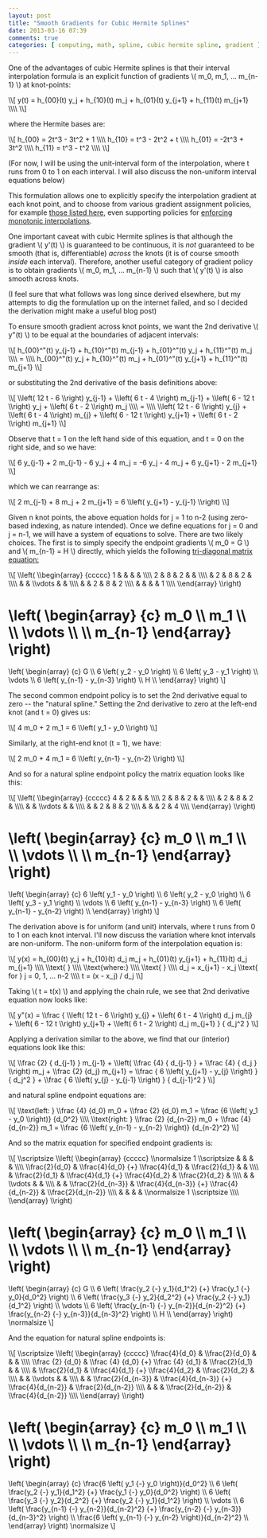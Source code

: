 ```yaml
---
layout: post
title: "Smooth Gradients for Cubic Hermite Splines"
date: 2013-03-16 07:39
comments: true
categories: [ computing, math, spline, cubic hermite spline, gradient ]
---
```

One of the advantages of cubic Hermite splines is that their interval interpolation formula is an explicit function of gradients \\( m_0, m_1, ... m_{n-1} \\) at knot-points:

<div markdown="0">
\\[
y(t) = h_{00}(t) y_j + h_{10}(t) m_j + h_{01}(t) y_{j+1} + h_{11}(t) m_{j+1} \\\\
\\]
</div>

where the Hermite bases are:

<div markdown="0">
\\[
h_{00} = 2t^3 - 3t^2 + 1 \\\\
h_{10} = t^3 - 2t^2 + t \\\\
h_{01} = -2t^3 + 3t^2 \\\\
h_{11} = t^3 - t^2 \\\\
\\]
</div>

(For now, I will be using the unit-interval form of the interpolation, where t runs from 0 to 1 on each interval.  I will also discuss the non-uniform interval equations below)

This formulation allows one to explicitly specify the interpolation gradient at each knot point, and to choose from various gradient assignment policies, for example [those listed here](http://en.wikipedia.org/wiki/Cubic_Hermite_spline#Interpolating_a_data_set), even supporting policies for [enforcing monotonic interpolations](http://en.wikipedia.org/wiki/Monotone_cubic_interpolation).

One important caveat with cubic Hermite splines is that although the gradient \\( y'(t) \\) is guaranteed to be continuous, it is _not_ guaranteed to be smooth (that is, differentiable) _across_ the knots (it is of course smooth _inside_ each interval). Therefore, another useful category of gradient policy is to obtain gradients \\( m_0, m_1, ... m_{n-1} \\) such that \\( y'(t) \\) is also smooth across knots.

(I feel sure that what follows was long since derived elsewhere, but my attempts to dig the formulation up on the internet failed, and so I decided the derivation might make a useful blog post)

To ensure smooth gradient across knot points, we want the 2nd derivative \\( y"(t) \\) to be equal at the boundaries of adjacent intervals:

<div markdown="0">
\\[
h_{00}^"(t) y_{j-1} + h_{10}^"(t) m_{j-1} + h_{01}^"(t) y_j + h_{11}^"(t) m_j \\\\
= \\\\
h_{00}^"(t) y_j + h_{10}^"(t) m_j + h_{01}^"(t) y_{j+1} + h_{11}^"(t) m_{j+1}
\\]
</div>

or substituting the 2nd derivative of the basis definitions above:

<div markdown="0">
\\[
\\left( 12 t - 6 \\right) y_{j-1} + \\left( 6 t - 4 \\right) m_{j-1}  + \\left( 6 - 12 t \\right) y_j + \\left( 6 t - 2 \\right) m_j \\\\
= \\\\
\\left( 12 t - 6 \\right) y_{j} + \\left( 6 t - 4 \\right) m_{j}  + \\left( 6 - 12 t \\right) y_{j+1} + \\left( 6 t - 2 \\right) m_{j+1}
\\]
</div>

Observe that t = 1 on the left hand side of this equation, and t = 0 on the right side, and so we have:

<div markdown="0">
\\[
6 y_{j-1} + 2 m_{j-1} - 6 y_j + 4 m_j
=
-6 y_j - 4 m_j + 6 y_{j+1} - 2 m_{j+1}
\\]
</div>

which we can rearrange as:

<div markdown="0">
\\[
2 m_{j-1} + 8 m_j + 2 m_{j+1}
=
6 \\left( y_{j+1} - y_{j-1} \\right)
\\]
</div>

Given n knot points, the above equation holds for j = 1 to n-2 (using zero-based indexing, as nature intended).  Once we define equations for j = 0 and j = n-1, we will have a system of equations to solve.  There are two likely choices.  The first is to simply specify the endpoint gradients \\( m_0 = G \\) and \\( m_{n-1} = H \\) directly, which yields the following [tri-diagonal matrix equation:](http://en.wikipedia.org/wiki/Tridiagonal_matrix_algorithm)

<div markdown="0">
\\[
\\left( \\begin{array} {ccccc}
1 &   &   &   &   \\\\
2 & 8 & 2 &   &   \\\\
  & 2 & 8 & 2 &   \\\\
  &   & \\vdots &   &   \\\\
  &   & 2 & 8 & 2 \\\\ 
  &   &   &   & 1 \\\\
\\end{array} \\right)

\\left( \\begin{array} {c}
m_0 \\\\
m_1 \\\\
 \\\\
\\vdots \\\\
 \\\\
m_{n-1}
\\end{array} \\right)
=
\\left( \\begin{array} {c}
G \\\\
6 \\left( y_2 - y_0 \\right) \\\\
6 \\left( y_3 - y_1 \\right) \\\\
\\vdots \\\\
6 \\left( y_{n-1} - y_{n-3} \\right) \\\\
H \\\\
\\end{array} \\right)
\\]
</div>

The second common endpoint policy is to set the 2nd derivative equal to zero -- the "natural spline."   Setting the 2nd derivative to zero at the left-end knot (and t = 0) gives us:

<div markdown="0">
\\[
4 m_0 + 2 m_1   =   6 \\left( y_1 - y_0 \\right)
\\]
</div>

Similarly, at the right-end knot (t = 1), we have:

<div markdown="0">
\\[
2 m_0 + 4 m_1   =   6 \\left( y_{n-1} - y_{n-2} \\right)
\\]
</div>


And so for a natural spline endpoint policy the matrix equation looks like this:

<div markdown="0">
\\[
\\left( \\begin{array} {ccccc}
4 & 2 &   &   &   \\\\
2 & 8 & 2 &   &   \\\\
  & 2 & 8 & 2 &   \\\\
  &   & \\vdots &   &   \\\\
  &   & 2 & 8 & 2 \\\\ 
  &   &   & 2 & 4 \\\\
\\end{array} \\right)

\\left( \\begin{array} {c}
m_0 \\\\
m_1 \\\\
 \\\\
\\vdots \\\\
 \\\\
m_{n-1}
\\end{array} \\right)
=
\\left( \\begin{array} {c}
6 \\left( y_1 - y_0 \\right) \\\\
6 \\left( y_2 - y_0 \\right) \\\\
6 \\left( y_3 - y_1 \\right) \\\\
\\vdots \\\\
6 \\left( y_{n-1} - y_{n-3} \\right) \\\\
6 \\left( y_{n-1} - y_{n-2} \\right) \\\\
\\end{array} \\right)
\\]
</div>


The derivation above is for uniform (and unit) intervals, where t runs from 0 to 1 on each knot interval.  I'll now discuss the variation where knot intervals are non-uniform.   The non-uniform form of the interpolation equation is:

<div markdown="0">
\\[
y(x) = h_{00}(t) y_j + h_{10}(t) d_j m_j + h_{01}(t) y_{j+1} + h_{11}(t) d_j m_{j+1} \\\\
\\text{ } \\\\
\\text{where:} \\\\
\\text{ }  \\\\
d_j = x_{j+1} - x_j \\text{  for  } j = 0, 1, ... n-2 \\\\
t = (x - x_j) / d_j
\\]
</div>

Taking \\( t = t(x) \\) and applying the chain rule, we see that 2nd derivative equation now looks like:

<div markdown="0">
\\[
y"(x) = \\frac { \\left( 12 t - 6 \\right) y_{j} + \\left( 6 t - 4 \\right) d_j m_{j}  + \\left( 6 - 12 t \\right) y_{j+1} + \\left( 6 t - 2 \\right) d_j m_{j+1} } { d_j^2 }
\\]
</div>

Applying a derivation similar to the above, we find that our (interior) equations look like this:

<div markdown="0">
\\[
\\frac {2} { d_{j-1} }  m_{j-1} + \\left( \\frac {4} { d_{j-1} } + \\frac {4} { d_j } \\right) m_j + \\frac {2} {d_j} m_{j+1}
=
\\frac { 6 \\left( y_{j+1} - y_{j} \\right) } { d_j^2 } + \\frac { 6 \\left( y_{j} - y_{j-1} \\right) } { d_{j-1}^2 }
\\]
</div>

and natural spline endpoint equations are:

<div markdown="0">
\\[
\\text{left:  } \\frac {4} {d_0} m_0 + \\frac {2} {d_0} m_1   =   \\frac {6 \\left( y_1 - y_0 \\right)} {d_0^2} \\\\
\\text{right: } \\frac {2} {d_{n-2}} m_0 + \\frac {4} {d_{n-2}} m_1   =   \\frac {6 \\left( y_{n-1} - y_{n-2} \\right)} {d_{n-2}^2}
\\]
</div>

And so the matrix equation for specified endpoint gradients is:

<div markdown="0">
\\[
\\scriptsize
\\left( \\begin{array} {ccccc}
\\normalsize 1 \\scriptsize &   &   &   &   \\\\
\\frac{2}{d_0} & \\frac{4}{d_0} {+} \\frac{4}{d_1} & \\frac{2}{d_1} &   &   \\\\
  & \\frac{2}{d_1} & \\frac{4}{d_1} {+} \\frac{4}{d_2} & \\frac{2}{d_2} &   \\\\
  &   & \\vdots &   &   \\\\
  &   & \\frac{2}{d_{n-3}} & \\frac{4}{d_{n-3}} {+} \\frac{4}{d_{n-2}} & \\frac{2}{d_{n-2}} \\\\ 
  &   &   &   & \\normalsize 1 \\scriptsize \\\\
\\end{array} \\right)

\\left( \\begin{array} {c}
m_0 \\\\
m_1 \\\\
 \\\\
\\vdots \\\\
 \\\\
m_{n-1}
\\end{array} \\right)
=
\\left( \\begin{array} {c}
G \\\\
6 \\left( \\frac{y_2 {-} y_1}{d_1^2} {+} \\frac{y_1 {-} y_0}{d_0^2} \\right) \\\\
6 \\left( \\frac{y_3 {-} y_2}{d_2^2} {+} \\frac{y_2 {-} y_1}{d_1^2} \\right)  \\\\
\\vdots \\\\
6 \\left( \\frac{y_{n-1} {-} y_{n-2}}{d_{n-2}^2} {+} \\frac{y_{n-2} {-} y_{n-3}}{d_{n-3}^2} \\right) \\\\
H \\\\
\\end{array} \\right)
\\normalsize
\\]
</div>


And the equation for natural spline endpoints is:

<div markdown="0">
\\[
\\scriptsize
\\left( \\begin{array} {ccccc}
\\frac{4}{d_0} & \\frac{2}{d_0}  &   &   &   \\\\
\\frac {2} {d_0} & \\frac {4} {d_0} {+} \\frac {4} {d_1} & \\frac{2}{d_1} &   &   \\\\
  & \\frac{2}{d_1} & \\frac{4}{d_1} {+} \\frac{4}{d_2} & \\frac{2}{d_2} &   \\\\
  &   & \\vdots &   &   \\\\
  &   & \\frac{2}{d_{n-3}} & \\frac{4}{d_{n-3}} {+} \\frac{4}{d_{n-2}} & \\frac{2}{d_{n-2}} \\\\ 
  &   &   & \\frac{2}{d_{n-2}} & \\frac{4}{d_{n-2}} \\\\
\\end{array} \\right)

\\left( \\begin{array} {c}
m_0 \\\\
m_1 \\\\
 \\\\
\\vdots \\\\
 \\\\
m_{n-1}
\\end{array} \\right)
=
\\left( \\begin{array} {c}
\\frac{6 \\left( y_1 {-} y_0 \\right)}{d_0^2} \\\\
6 \\left( \\frac{y_2 {-} y_1}{d_1^2}  {+}  \\frac{y_1 {-} y_0}{d_0^2} \\right) \\\\
6 \\left( \\frac{y_3 {-} y_2}{d_2^2}  {+}  \\frac{y_2 {-} y_1}{d_1^2} \\right)  \\\\
\\vdots \\\\
6 \\left( \\frac{y_{n-1} {-} y_{n-2}}{d_{n-2}^2}  {+}  \\frac{y_{n-2} {-} y_{n-3}}{d_{n-3}^2} \\right) \\\\
\\frac{6 \\left( y_{n-1} {-} y_{n-2} \\right)}{d_{n-2}^2} \\\\
\\end{array} \\right)
\\normalsize
\\]
</div>
